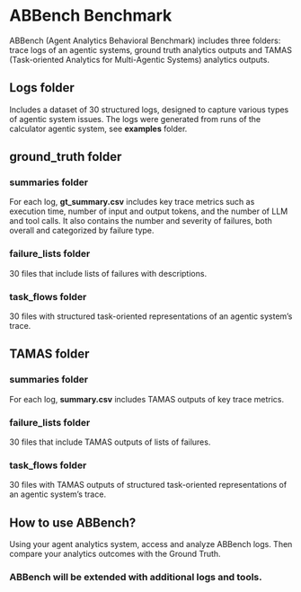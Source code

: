 # ABBench Benchmark

ABBench (Agent Analytics Behavioral Benchmark) includes three folders: trace logs of an agentic systems, ground truth analytics outputs and TAMAS (Task-oriented Analytics for Multi-Agentic Systems) analytics outputs.

## Logs folder

Includes a dataset of 30 structured logs, designed to capture various types of agentic system issues. The logs were generated from runs of the calculator agentic system, see **examples** folder.

## ground_truth folder

### summaries folder

For each log, **gt_summary.csv** includes key trace metrics such as execution time, number of input and output tokens, and the number of LLM and tool calls. It also contains the number and severity of failures, both overall and categorized by failure type.

### failure_lists folder

30 files that include lists of failures with descriptions.

### task_flows folder

30 files with structured task-oriented representations of an agentic system’s trace.

## TAMAS folder

### summaries folder

For each log, **summary.csv** includes TAMAS outputs of key trace metrics.

### failure_lists folder

30 files that include TAMAS outputs of lists of failures.

### task_flows folder

30 files with  TAMAS outputs of structured task-oriented representations of an agentic system’s trace.

## How to use ABBench?

Using your agent analytics system, access and analyze ABBench logs. Then compare your analytics outcomes with the Ground Truth.

### ABBench will be extended with additional logs and tools.